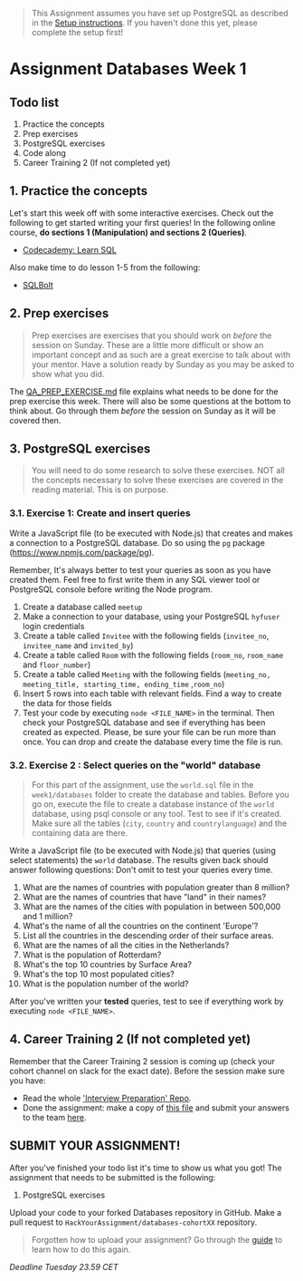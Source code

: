 > This Assignment assumes you have set up PostgreSQL as described in the [Setup instructions](../Week1/Postgresql-setup.md).
> If you haven't done this yet, please complete the setup first!

# Assignment Databases Week 1

## Todo list

1. Practice the concepts
2. Prep exercises
3. PostgreSQL exercises
4. Code along
5. Career Training 2 (If not completed yet)

## 1. Practice the concepts

Let's start this week off with some interactive exercises. Check out the following to get started writing your first
queries! In the following online course, **do sections 1 (Manipulation) and sections 2 (Queries)**.

- [Codecademy: Learn SQL](https://www.codecademy.com/learn/learn-sql)

Also make time to do lesson 1-5 from the following:

- [SQLBolt](https://sqlbolt.com/lesson/select_queries_introduction)

## 2. Prep exercises

> Prep exercises are exercises that you should work on _before_ the session on Sunday. These are a little more difficult
> or show an important concept and as such are a great exercise to talk about with your mentor. Have a solution ready by
> Sunday as you may be asked to show what you did.

The [QA_PREP_EXERCISE.md](./QA_PREP_EXERCISE.md) file explains what needs to be done for the prep exercise this week.
There will also be some questions at the bottom to think about. Go through them _before_ the session on Sunday as it
will be covered then.

## 3. PostgreSQL exercises

> You will need to do some research to solve these exercises. NOT all the concepts necessary to solve
> these exercises are covered in the reading material. This is on purpose.

### 3.1. Exercise 1: Create and insert queries

Write a JavaScript file (to be executed with Node.js) that creates and makes a connection to a PostgreSQL database. Do so
using the `pg` package (https://www.npmjs.com/package/pg).

Remember, It's always better to test your queries as soon as you have created them. Feel free to first write them in any
SQL viewer tool or PostgreSQL console before writing the Node program.

1. Create a database called `meetup`
2. Make a connection to your database, using your PostgreSQL `hyfuser` login credentials
3. Create a table called `Invitee` with the following fields (`invitee_no`, `invitee_name` and `invited_by`)
4. Create a table called `Room` with the following fields (`room_no`, `room_name` and `floor_number`)
5. Create a table called `Meeting` with the following fields (`meeting_no, meeting_title, starting_time, ending_time`
   ,`room_no`)
6. Insert 5 rows into each table with relevant fields. Find a way to create the data for those fields
7. Test your code by executing `node <FILE_NAME>` in the terminal. Then check your PostgreSQL database and see if everything
   has been created as expected. Please, be sure your file can be run more than once. You can drop and create the
   database every time the file is run.

### 3.2. Exercise 2 : Select queries on the "world" database

> For this part of the assignment, use the `world.sql` file in the `week1/databases` folder to create the database and
> tables. Before you go on, execute the file to create a database instance of the `world` database, using psql console or
> any tool. Test to see if it's created. Make sure all the tables (`city`, `country` and `countrylanguage`) and the
> containing data are there.

Write a JavaScript file (to be executed with Node.js) that queries (using select statements) the `world` database. The
results given back should answer following questions:
Don't omit to test your queries every time.

1. What are the names of countries with population greater than 8 million?
2. What are the names of countries that have "land" in their names?
3. What are the names of the cities with population in between 500,000 and 1 million?
4. What's the name of all the countries on the continent 'Europe'?
5. List all the countries in the descending order of their surface areas.
6. What are the names of all the cities in the Netherlands?
7. What is the population of Rotterdam?
8. What's the top 10 countries by Surface Area?
9. What's the top 10 most populated cities?
10. What is the population number of the world?

After you've written your **tested** queries, test to see if everything work by executing `node <FILE_NAME>`.

## **4. Career Training 2 (If not completed yet)**

Remember that the Career Training 2 session is coming up (check your cohort channel on slack for the exact date). Before the session make sure you have:

- Read the whole ['Interview Preparation' Repo](https://github.com/HackYourFuture/interviewpreparation).
- Done the assignment: make a copy of [this file](https://docs.google.com/document/u/2/d/114rTGS4eG6tpkrMAyVIdvgTrnpmkRL6ax_smkw1B0HI/copy) and submit your answers to the team [here](https://hackyourfuture.typeform.com/to/s6zYAugm).

## SUBMIT YOUR ASSIGNMENT!

After you've finished your todo list it's time to show us what you got! The assignment that needs to be submitted is the
following:

1. PostgreSQL exercises

Upload your code to your forked Databases repository in GitHub. Make a pull request to `HackYourAssignment/databases-cohortXX`
repository.

> Forgotten how to upload your assignment? Go through the [guide](../hand-in-assignments-guide.md) to learn how to do this
> again.

_Deadline Tuesday 23.59 CET_
